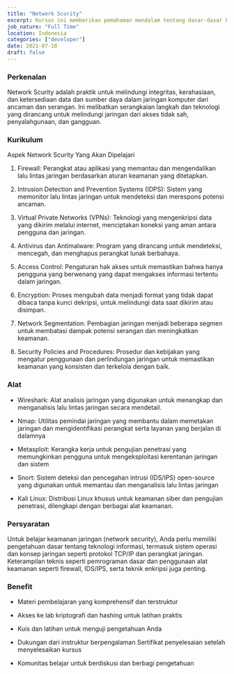 ```yaml
---
title: "Network Scurity"
excerpt: Kursus ini memberikan pemahaman mendalam tentang dasar-dasar keamanan jaringan.
job_nature: "Full Time"
location: Indonesia
categories: ["developer"]
date: 2021-07-10
draft: false
---
```


### Perkenalan

Network Scurity adalah praktik untuk melindungi integritas, kerahasiaan, dan ketersediaan data dan sumber daya dalam jaringan komputer dari ancaman dan serangan. Ini melibatkan serangkaian langkah dan teknologi yang dirancang untuk melindungi jaringan dari akses tidak sah, penyalahgunaan, dan gangguan.


### Kurikulum

Aspek Network Scurity Yang Akan Dipelajari

1. Firewall: Perangkat atau aplikasi yang memantau dan mengendalikan lalu lintas jaringan berdasarkan aturan keamanan yang ditetapkan.

2. Intrusion Detection and Prevention Systems (IDPS): Sistem yang memonitor lalu lintas jaringan untuk mendeteksi dan merespons potensi ancaman.

3. Virtual Private Networks (VPNs): Teknologi yang mengenkripsi data yang dikirim melalui internet, menciptakan koneksi yang aman antara pengguna dan jaringan.

4. Antivirus dan Antimalware: Program yang dirancang untuk mendeteksi, mencegah, dan menghapus perangkat lunak berbahaya.

5. Access Control: Pengaturan hak akses untuk memastikan bahwa hanya pengguna yang berwenang yang dapat mengakses informasi tertentu dalam jaringan.

6. Encryption: Proses mengubah data menjadi format yang tidak dapat dibaca tanpa kunci dekripsi, untuk melindungi data saat dikirim atau disimpan.

7. Network Segmentation: Pembagian jaringan menjadi beberapa segmen untuk membatasi dampak potensi serangan dan meningkatkan keamanan.

8. Security Policies and Procedures: Prosedur dan kebijakan yang mengatur penggunaan dan perlindungan jaringan untuk memastikan keamanan yang konsisten dan terkelola dengan baik.

### Alat

- Wireshark: Alat analisis jaringan yang digunakan untuk menangkap dan menganalisis lalu lintas jaringan secara mendetail.

- Nmap: Utilitas pemindai jaringan yang membantu dalam memetakan jaringan dan mengidentifikasi perangkat serta layanan yang berjalan di dalamnya

- Metasploit: Kerangka kerja untuk pengujian penetrasi yang memungkinkan pengguna untuk mengeksploitasi kerentanan jaringan dan sistem

- Snort: Sistem deteksi dan pencegahan intrusi (IDS/IPS) open-source yang digunakan untuk memantau dan menganalisis lalu lintas jaringan

- Kali Linux: Distribusi Linux khusus untuk keamanan siber dan pengujian penetrasi, dilengkapi dengan berbagai alat keamanan.

### Persyaratan


Untuk belajar keamanan jaringan (network security), Anda perlu memiliki pengetahuan dasar tentang teknologi informasi, termasuk sistem operasi dan konsep jaringan seperti protokol TCP/IP dan perangkat jaringan. Keterampilan teknis seperti pemrograman dasar dan penggunaan alat keamanan seperti firewall, IDS/IPS, serta teknik enkripsi juga penting. 

### Benefit

- Materi pembelajaran yang komprehensif dan terstruktur

- Akses ke lab kriptografi dan hashing untuk latihan praktis

- Kuis dan latihan untuk menguji pengetahuan Anda

- Dukungan dari instruktur berpengalaman
Sertifikat penyelesaian setelah menyelesaikan kursus

- Komunitas belajar untuk berdiskusi dan berbagi pengetahuan

